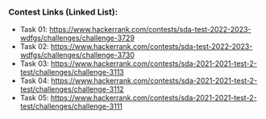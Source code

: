 ### Contest Links (Linked List):

- Task 01: https://www.hackerrank.com/contests/sda-test-2022-2023-wdfgs/challenges/challenge-3729
- Task 02: https://www.hackerrank.com/contests/sda-test-2022-2023-wdfgs/challenges/challenge-3730
- Task 03: https://www.hackerrank.com/contests/sda-2021-2021-test-2-test/challenges/challenge-3113
- Task 04: https://www.hackerrank.com/contests/sda-2021-2021-test-2-test/challenges/challenge-3112
- Task 05: https://www.hackerrank.com/contests/sda-2021-2021-test-2-test/challenges/challenge-3111 
